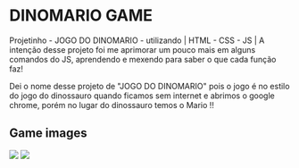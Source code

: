 <h1>DINOMARIO GAME</h1>

Projetinho - JOGO DO DINOMARIO - utilizando | HTML - CSS - JS |
A intenção desse projeto foi me aprimorar um pouco mais em alguns comandos do JS, aprendendo e mexendo para saber o que cada função faz!

Dei o nome desse projeto de "JOGO DO DINOMARIO" pois o jogo é no estilo do jogo do dinossauro quando ficamos sem internet e abrimos o google chrome,
porém no lugar do dinossauro temos o Mario !!

<h2>Game images</h2>
<img src="https://i.imgur.com/ZXX4E6D.png"/>
<img src="https://i.imgur.com/1W3aqYK.png"/>